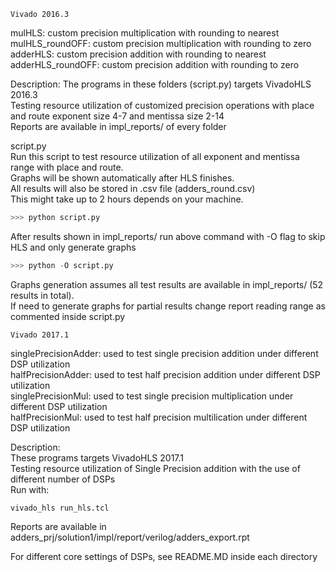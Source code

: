 ```
Vivado 2016.3
```
mulHLS: custom precision multiplication with rounding to nearest  
mulHLS_roundOFF: custom precision multiplication with rounding to zero  
adderHLS: custom precision addition with rounding to nearest  
adderHLS_roundOFF: custom precision addition with rounding to zero  

Description:
The programs in these folders (script.py) targets VivadoHLS 2016.3  
Testing resource utilization of customized precision operations with place and route exponent size 4-7 and mentissa size 2-14  
Reports are available in impl_reports/ of every folder  

script.py  
Run this script to test resource utilization of all exponent and mentissa range with place and route.  
Graphs will be shown automatically after HLS finishes.  
All results will also be stored in .csv file (adders_round.csv)  
This might take up to 2 hours depends on your machine.  

```python
>>> python script.py
```

After results shown in impl_reports/ run above command with -O flag to skip HLS and only generate graphs  

```python
>>> python -O script.py
```

Graphs generation assumes all test results are available in impl_reports/ (52 results in total).  
If need to generate graphs for partial results change report reading range as commented inside script.py 


```
Vivado 2017.1
```
singlePrecisionAdder: used to test single precision addition under different DSP utilization  
halfPrecisionAdder: used to test half precision addition under different DSP utilization  
singlePrecisionMul: used to test single precision multiplication under different DSP utilization  
halfPrecisionMul: used to test half precision multilication under different DSP utilization  

Description:  
These programs targets VivadoHLS 2017.1  
Testing resource utilization of Single Precision addition with the use of different number of DSPs  
Run with:
```
vivado_hls run_hls.tcl
```
Reports are available in adders_prj/solution1/impl/report/verilog/adders_export.rpt  

For different core settings of DSPs, see README.MD inside each directory  

